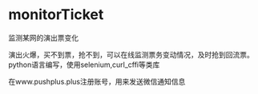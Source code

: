 # monitorTicket
监测某网的演出票变化

演出火爆，买不到票，抢不到，可以在线监测票务变动情况，及时抢到回流票。
python语言编写，使用selenium,curl_cffi等类库

在www.pushplus.plus注册账号，用来发送微信通知信息




